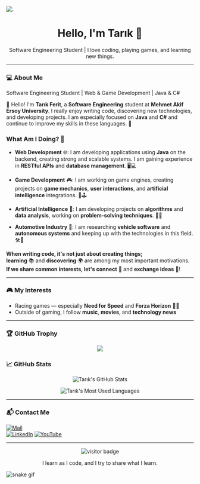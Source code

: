 ![.](https://i.hizliresim.com/kpec3fr.png)

<h1 align="center">Hello, I'm Tarık 👋</h1>

<p align="center">
  Software Engineering Student | I love coding, playing games, and learning new things.
</p>

---

### 💻 About Me

Software Engineering Student | Web & Game Development | Java & C#

👋 Hello! I'm **Tarık Ferit**, a **Software Engineering** student at **Mehmet Akif Ersoy University**. I really enjoy writing code, discovering new technologies, and developing projects. I am especially focused on **Java** and **C#** and continue to improve my skills in these languages. 🚀

### What Am I Doing? 🤔
- **Web Development** 🌐: I am developing applications using **Java** on the backend, creating strong and scalable systems. I am gaining experience in **RESTful APIs** and **database management**. 🖥️💻

- **Game Development** 🎮: I am working on game engines, creating projects on **game mechanics**, **user interactions**, and **artificial intelligence** integrations. 👾🕹️

- **Artificial Intelligence** 🤖: I am developing projects on **algorithms** and **data analysis**, working on **problem-solving techniques**. 🧠💡

- **Automotive Industry** 🚗: I am researching **vehicle software** and **autonomous systems** and keeping up with the technologies in this field. 🛠️🔧

**When writing code, it's not just about creating things;**  
**learning** 📚 and **discovering** 🌍 are among my most important motivations.  
**If we share common interests, let's connect** 🔗 and **exchange ideas** 💬!

---

### 🎮 My Interests

- Racing games — especially **Need for Speed** and **Forza Horizon** 🚗💨
- Outside of gaming, I follow **music**, **movies**, and **technology news**

---

### 🏆 GitHub Trophy

<p align="center">
  <img src="https://github-profile-trophy.vercel.app/?username=TarikFeritUnal&theme=gruvbox&margin-w=15" />
</p>


### 📈 GitHub Stats

<p align="center">
  <img src="https://github-readme-stats.vercel.app/api?username=TarikFeritUnal&show_icons=true&theme=radical" alt="Tarık's GitHub Stats" />
</p>

<p align="center">
  <img src="https://github-readme-stats.vercel.app/api/top-langs/?username=TarikFeritUnal&layout=compact&theme=radical" alt="Tarık's Most Used Languages" />
</p>

---

### 📬 Contact Me
[![Mail](https://img.shields.io/badge/Gmail-D14836?logo=gmail&logoColor=white)](mailto:tarikferitunal@gmail.com)  
[![LinkedIn](https://img.shields.io/badge/LinkedIn-%230077B5.svg?logo=linkedin&logoColor=white)](www.linkedin.com/in/tarık-ferit-ünal-243s)
[![YouTube](https://img.shields.io/badge/YouTube-%23FF0000.svg?logo=YouTube&logoColor=white)](https://www.youtube.com/@varix6889) 



---

<p align="center">
  <img src="https://komarev.com/ghpvc/?username=TarikFeritUnal&label=Visitor&color=blue&style=flat-square" alt="visitor badge"/>
</p>

<p align="center">
  I learn as I code, and I try to share what I learn.
</p>


![snake gif](https://github.com/TarikFeritUnal/TarikFeritUnal/blob/output/github-contribution-grid-snake.gif)


